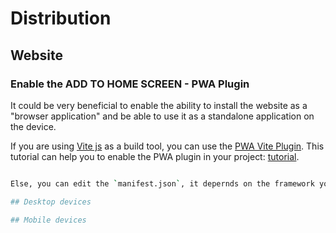 # Distribution

## Website

### Enable the ADD TO HOME SCREEN - PWA Plugin

It could be very beneficial to enable the ability to install the website as a "browser application" and be able to use it as a standalone application on the device.

If you are using [Vite js](https://vitejs.dev/) as a build tool, you can use the [PWA Vite Plugin](https://vite-pwa-org.netlify.app/). This tutorial can help you to enable the PWA plugin in your project: [tutorial](https://medium.com/@rakeshdhariwal61/converting-your-react-vite-app-into-pwa-d7211e9cd0c5).

```bash

Else, you can edit the `manifest.json`, it depernds on the framework you are using.

## Desktop devices

## Mobile devices
